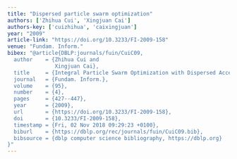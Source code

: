 ```yaml
---
title: "Dispersed particle swarm optimization"
authors: ['Zhihua Cui', 'Xingjuan Cai']
authors-key: ['cuizhihua', 'caixingjuan']
year: "2009"
article-link: "https://doi.org/10.3233/FI-2009-158"
venue: "Fundam. Inform."
bibex: "@article{DBLP:journals/fuin/CuiC09,
  author    = {Zhihua Cui and
               Xingjuan Cai},
  title     = {Integral Particle Swarm Optimization with Dispersed Accelerator Information},
  journal   = {Fundam. Inform.},
  volume    = {95},
  number    = {4},
  pages     = {427--447},
  year      = {2009},
  url       = {https://doi.org/10.3233/FI-2009-158},
  doi       = {10.3233/FI-2009-158},
  timestamp = {Fri, 02 Nov 2018 09:29:23 +0100},
  biburl    = {https://dblp.org/rec/journals/fuin/CuiC09.bib},
  bibsource = {dblp computer science bibliography, https://dblp.org}
}"
---
```

